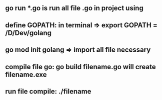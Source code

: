 ## go run *.go is run all file .go in project using
## define GOPATH: in terminal => export GOPATH = /D/Dev/golang
## go mod init golang => import all file necessary 
## compile file go: go build filename.go will create filename.exe
## run file compile: ./filename